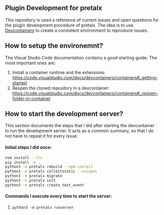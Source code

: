 ## Plugin Development for pretalx

This repository is used a reference of current issues and open questions for the plugin development procedure of pretalx. The idea is to use [Devcontainers](https://containers.dev/) to create a consistent environment to reproduce issues. 

## How to setup the environemnt?

The Visual Studio Code documentation contains a good starting guide. The most important ones are:

1. Install a container runtime and the extensions: https://code.visualstudio.com/docs/devcontainers/containers#_getting-started
2. Reopen the cloned repository in a devcontainer: https://code.visualstudio.com/docs/devcontainers/containers#_reopen-folder-in-container

## How to start the development server?

This section documents the steps that I did after starting the devcontainer to run the development server. It acts as a common summary, so that I do not have to repeat it for every issue.

#### Initial steps I did once:

```bash
nvm install --lts
pip install -e .
python3 -m pretalx rebuild --npm-install
python3 -m pretalx collectstatic --noinput
python3 -m pretalx migrate
python3 -m pretalx init
python3 -m pretalx create_test_event
```

#### Commands I execute every time to start the server:

1. `python3 -m pretalx runserver`
